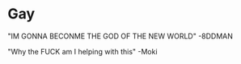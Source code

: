 # Gay

"IM GONNA BECONME THE GOD OF THE NEW WORLD" -8DDMAN 

"Why the FUCK am I helping with this" -Moki

